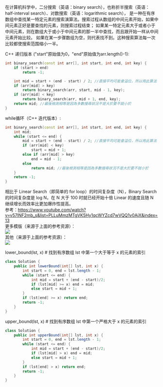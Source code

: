 在计算机科学中，二分搜索（英语：binary search），也称折半搜索（英语：half-interval search）、对数搜索（英语：logarithmic search），
是一种在有序数组中查找某一特定元素的搜索演算法。搜索过程从数组的中间元素开始，如果中间元素正好是要查找的元素，则搜索过程结束；
如果某一特定元素大于或者小于中间元素，则在数组大于或小于中间元素的那一半中查找，而且跟开始一样从中间元素开始比较。
如果在某一步骤数组为空，则代表找不到。这种搜索算法每一次比较都使搜索范围缩小一半。  
  
C++ 递归版本 ("start"原始值为0，"end"原始值为arr.length()-1):  
```cpp
int binary_search(const int arr[], int start, int end, int key) {
	if (start > end)
		return -1;

	int mid = start + (end - start) / 2; //直接平均可能會溢位，所以用此算法
	if (arr[mid] > key)
		return binary_search(arr, start, mid - 1, key);
	if (arr[mid] < key)
		return binary_search(arr, mid + 1, end, key);
	return mid; //最後檢測相等是因為多數搜尋狀況不是大於要不就小於
}
```

while循环（C++ 迭代版本）:  
```cpp
int binary_search(const int arr[], int start, int end, int key) {
	int mid;
	while (start <= end) {
		mid = start + (end - start) / 2; //直接平均可能會溢位，所以用此算法
		if (arr[mid] < key)
			start = mid + 1;
		else if (arr[mid] > key)
			end = mid - 1;
		else
			return mid; //最後檢測相等是因為多數搜尋狀況不是大於要不就小於
	}
	return -1;
}
```
  
  
  
相比于 Linear Search（即简单的 for loop）的时间复杂度（N），Binary Search 的时间复杂度是 log N，在 N 大于 100 时就已经开始十倍 Linear 的速度且随 N 继续增长而效率比更加爆炸性提高。  
参考：https://www.youtube.com/watch?v=v57lNF2mb_s&list=PLLuMmzMTgVK5Hy1qcWYZcd7wVQQ1v0AjX&index=13  
更多模版（来源于上面的参考资源）：  
![](二分搜索.png)  
其他（来源于上面的参考资源）：  
![](二分搜索上界下界.png)  
  
  
  
lower_bound(lst, x) # 找到有序数组 lst 中第一个大于等于 x 的元素的索引  
```java
class Solution {
	public int lowerBound(int[] lst, int x) {
		int start = 0, end = lst.length - 1;
		while (start <= end) {
			int mid = start + (end - start)/2;
			if (lst[mid] >= x) end = mid;
			else start = mid + 1;
		}
		if (lst[end] >= x) return end;
		return -1;
	}
}
```  

upper_bound(lst, x) # 找到有序数组 lst 中第一个严格大于 x 的元素的索引  
```java
class Solution {
	public int upperBound(int[] lst, int x) {
		int start = 0, end = lst.length - 1;
		while (start <= end) {
			int mid = start + (end - start)/2;
			if (lst[mid] > x) end = mid;
			else start = mid + 1;
		}
		if (lst[end] > x) return end;
		return -1;
	}
}
```

